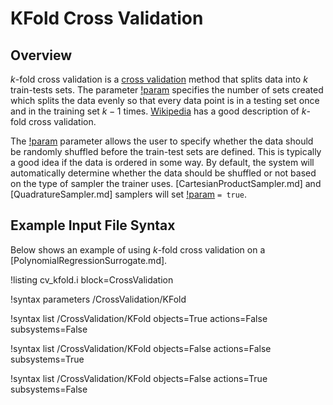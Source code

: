 # KFold Cross Validation

## Overview

$k$-fold cross validation is a [cross validation](CrossValidation/index.md) method that splits data into $k$ train-tests sets. The parameter [!param](/CrossValidation/KFold/num_folds) specifies the number of sets created which splits the data evenly so that every data point is in a testing set once and in the training set $k-1$ times. [Wikipedia](https://en.wikipedia.org/wiki/Cross-validation_%28statistics%29#k-fold_cross-validation) has a good description of $k$-fold cross validation.

The [!param](/CrossValidation/KFold/shuffle) parameter allows the user to specify whether the data should be randomly shuffled before the train-test sets are defined. This is typically a good idea if the data is ordered in some way. By default, the system will automatically determine whether the data should be shuffled or not based on the type of sampler the trainer uses. [CartesianProductSampler.md] and [QuadratureSampler.md] samplers will set [!param](/CrossValidation/KFold/shuffle) `= true`.

## Example Input File Syntax

Below shows an example of using $k$-fold cross validation on a [PolynomialRegressionSurrogate.md].

!listing cv_kfold.i block=CrossValidation

!syntax parameters /CrossValidation/KFold

!syntax list /CrossValidation/KFold objects=True actions=False subsystems=False

!syntax list /CrossValidation/KFold objects=False actions=False subsystems=True

!syntax list /CrossValidation/KFold objects=False actions=True subsystems=False

